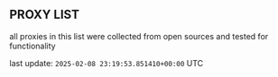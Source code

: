 ## PROXY LIST

all proxies in this list were collected from open sources and tested for functionality

last update: `2025-02-08 23:19:53.851410+00:00` UTC
